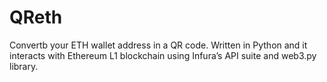 # QReth
Convertb your ETH wallet address in a QR code. Written in Python and it interacts with Ethereum L1 blockchain using Infura’s API suite and web3.py library.
